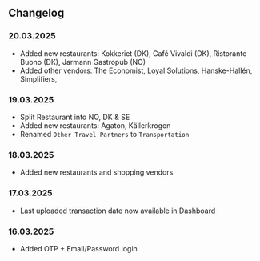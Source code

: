 ## Changelog

### 20.03.2025

- Added new restaurants: Kokkeriet (DK), Café Vivaldi (DK), Ristorante Buono (DK), Jarmann Gastropub (NO)
- Added other vendors: The Economist, Loyal Solutions, Hanske-Hallén, Simplifiers,

### 19.03.2025

- Split Restaurant into NO, DK & SE
- Added new restaurants: Agaton, Källerkrogen
- Renamed `Other Travel Partners` to `Transportation`

### 18.03.2025

- Added new restaurants and shopping vendors

### 17.03.2025

- Last uploaded transaction date now available in Dashboard

### 16.03.2025

- Added OTP + Email/Password login
